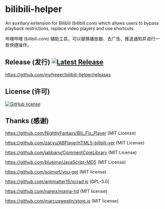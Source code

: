 # bilibili-helper

An auxiliary extension for Bilibili (bilibili.com) which allows users to bypass playback restrictions, replace video players and use shortcuts.

哔哩哔哩 (bilibili.com) 辅助工具，可以替换播放器、去广告、推送通知并进行一些快捷操作。

## Release (发行) [![Latest Release](https://img.shields.io/github/release/myfreeer/bilibili-helper.svg)](https://github.com/myfreeer/bilibili-helper/releases/latest)

https://github.com/myfreeer/bilibili-helper/releases

## License (许可)
[![GitHub license](https://img.shields.io/github/license/myfreeer/bilibili-helper.svg)](LICENSE) 

## Thanks (感谢)
https://github.com/NightlyFantasy/Bili_Fix_Player (MIT License)

https://github.com/zacyu/ABPlayerHTML5-bilibili-ver (MIT License)

https://github.com/jabbany/CommentCoreLibrary (MIT License)

https://github.com/blueimp/JavaScript-MD5 (MIT License)

https://github.com/soimort/you-get (MIT license)

https://github.com/antimatter15/ocrad.js (GPL-3.0)

https://github.com/nareix/mama-hd (MIT license)

https://github.com/marcuswestin/store.js (MIT license)
